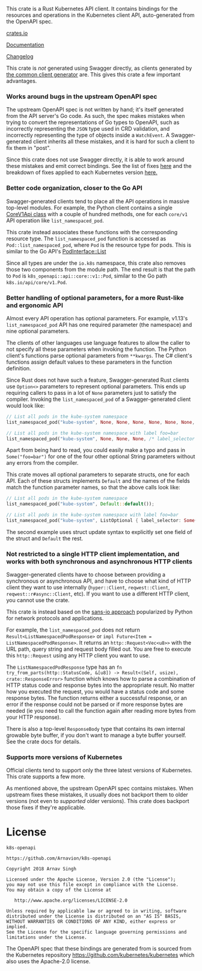 This crate is a Rust Kubernetes API client. It contains bindings for the resources and operations in the Kubernetes client API, auto-generated from the OpenAPI spec.

[crates.io](https://crates.io/crates/k8s-openapi)

[Documentation](https://arnavion.github.io/k8s-openapi/)

[Changelog](https://github.com/Arnavion/k8s-openapi/blob/master/CHANGELOG.md)


This crate is *not* generated using Swagger directly, as clients generated by [the common client generator](https://github.com/kubernetes-client/gen) are. This gives this crate a few important advantages.


### Works around bugs in the upstream OpenAPI spec

The upstream OpenAPI spec is not written by hand; it's itself generated from the API server's Go code. As such, the spec makes mistakes when trying to convert the representations of Go types to OpenAPI, such as incorrectly representing the `JSON` type used in CRD validation, and incorrectly representing the type of objects inside a `WatchEvent`. A Swagger-generated client inherits all these mistakes, and it is hard for such a client to fix them in "post".

Since this crate does not use Swagger directly, it is able to work around these mistakes and emit correct bindings. See the list of fixes [here](https://github.com/Arnavion/k8s-openapi/blob/master/k8s-openapi-codegen/src/fixups/upstream_bugs.rs) and the breakdown of fixes applied to each Kubernetes version [here.](https://github.com/Arnavion/k8s-openapi/blob/master/k8s-openapi-codegen/src/supported_version.rs)


### Better code organization, closer to the Go API

Swagger-generated clients tend to place all the API operations in massive top-level modules. For example, the Python client contains a single [CoreV1Api class](https://github.com/kubernetes-client/python/blob/master/kubernetes/client/apis/core_v1_api.py) with a couple of hundred methods, one for each `core/v1` API operation like `list_namespaced_pod`.

This crate instead associates these functions with the corresponding resource type. The `list_namespaced_pod` function is accessed as `Pod::list_namespaced_pod`, where `Pod` is the resource type for pods. This is similar to the Go API's [PodInterface::List](https://godoc.org/k8s.io/client-go/kubernetes/typed/core/v1#PodInterface)

Since all types are under the `io.k8s` namespace, this crate also removes those two components from the module path. The end result is that the path to `Pod` is `k8s_openapi::api::core::v1::Pod`, similar to the Go path `k8s.io/api/core/v1.Pod`.


### Better handling of optional parameters, for a more Rust-like and ergonomic API

Almost every API operation has optional parameters. For example, v1.13's `list_namespaced_pod` API has one required parameter (the namespace) and nine optional parameters.

The clients of other languages use language features to allow the caller to not specify all these parameters when invoking the function. The Python client's functions parse optional parameters from `**kwargs`. The C# client's functions assign default values to these parameters in the function definition.

Since Rust does not have such a feature, Swagger-generated Rust clients use `Option<>` parameters to represent optional parameters. This ends up requiring callers to pass in a lot of `None` parameters just to satisfy the compiler. Invoking the `list_namespaced_pod` of a Swagger-generated client would look like:

```rust
// List all pods in the kube-system namespace
list_namespaced_pod("kube-system", None, None, None, None, None, None, None, None, None);

// List all pods in the kube-system namespace with label foo=bar
list_namespaced_pod("kube-system", None, None, None, /* label_selector */ Some("foo=bar"), None, None, None, None, None);
```

Apart from being hard to read, you could easily make a typo and pass in `Some("foo=bar")` for one of the four other optional String parameters without any errors from the compiler.

This crate moves all optional parameters to separate structs, one for each API. Each of these structs implements `Default` and the names of the fields match the function parameter names, so that the above calls look like:

```rust
// List all pods in the kube-system namespace
list_namespaced_pod("kube-system", Default::default());

// List all pods in the kube-system namespace with label foo=bar
list_namespaced_pod("kube-system", ListOptional { label_selector: Some("foo=bar"), ..Default::default());
```

The second example uses struct update syntax to explicitly set one field of the struct and `Default` the rest.


### Not restricted to a single HTTP client implementation, and works with both synchronous and asynchronous HTTP clients

Swagger-generated clients have to choose between providing a synchronous or asynchronous API, and have to choose what kind of HTTP client they want to use internally (`hyper::Client`, `reqwest::Client`, `reqwest::r#async::Client`, etc). If you want to use a different HTTP client, you cannot use the crate.

This crate is instead based on the [sans-io approach](https://sans-io.readthedocs.io/) popularized by Python for network protocols and applications.

For example, the `list_namespaced_pod` does not return `Result<ListNamespacedPodResponse>` or `impl Future<Item = ListNamespacedPodResponse>`. It returns an `http::Request<Vec<u8>>` with the URL path, query string and request body filled out. You are free to execute this `http::Request` using any HTTP client you want to use.

The `ListNamespacedPodResponse` type has an `fn try_from_parts(http::StatusCode, &[u8]) -> Result<(Self, usize), crate::ResponseError>` function which knows how to parse a combination of HTTP status code and response bytes into the appropriate result. No matter how you executed the request, you would have a status code and some response bytes. The function returns either a successful response, or an error if the response could not be parsed or if more response bytes are needed (ie you need to call the function again after reading more bytes from your HTTP response).

There is also a top-level `ResponseBody` type that contains its own internal growable byte buffer, if you don't want to manage a byte buffer yourself. See the crate docs for details.


### Supports more versions of Kubernetes

Official clients tend to support only the three latest versions of Kubernetes. This crate supports a few more.

As mentioned above, the upstream OpenAPI spec contains mistakes. When upstream fixes these mistakes, it usually does not backport them to older versions (not even to *supported* older versions). This crate does backport those fixes if they're applicable.


# License

```
k8s-openapi

https://github.com/Arnavion/k8s-openapi

Copyright 2018 Arnav Singh

Licensed under the Apache License, Version 2.0 (the "License");
you may not use this file except in compliance with the License.
You may obtain a copy of the License at

   http://www.apache.org/licenses/LICENSE-2.0

Unless required by applicable law or agreed to in writing, software
distributed under the License is distributed on an "AS IS" BASIS,
WITHOUT WARRANTIES OR CONDITIONS OF ANY KIND, either express or implied.
See the License for the specific language governing permissions and
limitations under the License.
```

The OpenAPI spec that these bindings are generated from is sourced from the
Kubernetes repository https://github.com/kubernetes/kubernetes which also uses
the Apache-2.0 license.
